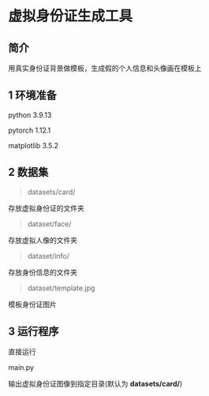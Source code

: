 # 虚拟身份证生成工具

## 简介

用真实身份证背景做模板，生成假的个人信息和头像画在模板上

## 1 环境准备

python 3.9.13

pytorch 1.12.1

matplotlib 3.5.2

## 2 数据集

> datasets/card/

存放虚拟身份证的文件夹

> dataset/face/
 
存放虚拟人像的文件夹

> dataset/info/
 
存放身份信息的文件夹

> dataset/template.jpg

模板身份证图片

## 3 运行程序

直接运行

main.py

输出虚拟身份证图像到指定目录(默认为 **datasets/card/**)